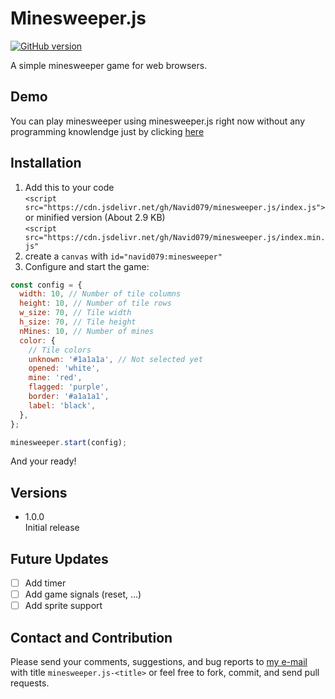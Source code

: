# Minesweeper.js

[![GitHub version](https://badge.fury.io/gh/Navid079/minesweeper.js.svg)](https://badge.fury.io/gh/Navid079/minesweeper.js)

A simple minesweeper game for web browsers.

## Demo

You can play minesweeper using minesweeper.js right now without any programming knowlendge just by clicking [here](https://Navid079.github.io/minesweeper.js)

## Installation

1. Add this to your code  
   `<script src="https://cdn.jsdelivr.net/gh/Navid079/minesweeper.js/index.js">`  
   or minified version (About 2.9 KB)  
   `<script src="https://cdn.jsdelivr.net/gh/Navid079/minesweeper.js/index.min.js"`
2. create a `canvas` with `id="navid079:minesweeper"`
3. Configure and start the game:

```js
const config = {
  width: 10, // Number of tile columns
  height: 10, // Number of tile rows
  w_size: 70, // Tile width
  h_size: 70, // Tile height
  nMines: 10, // Number of mines
  color: {
    // Tile colors
    unknown: '#1a1a1a', // Not selected yet
    opened: 'white',
    mine: 'red',
    flagged: 'purple',
    border: '#a1a1a1',
    label: 'black',
  },
};

minesweeper.start(config);
```

And your ready!

## Versions

- 1.0.0  
  Initial release

## Future Updates

- [ ] Add timer
- [ ] Add game signals (reset, ...)
- [ ] Add sprite support

## Contact and Contribution

Please send your comments, suggestions, and bug reports to [my e-mail](mailto:navid.naseri.079@gmail.com) with title `minesweeper.js-<title>` or feel free to fork, commit, and send pull requests.
